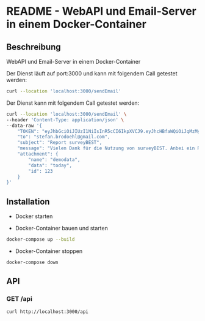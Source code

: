 # README - WebAPI und Email-Server in einem Docker-Container

## Beschreibung

WebAPI und Email-Server in einem Docker-Container

Der Dienst läuft auf port:3000 und kann mit folgendem Call getestet werden:

```bash
curl --location 'localhost:3000/sendEmail'
```

Der Dienst kann mit folgendem Call getestet werden:

```bash
curl --location 'localhost:3000/sendEmail' \
--header 'Content-Type: application/json' \
--data-raw '{
    "TOKEN": "eyJhbGciOiJIUzI1NiIsInR5cCI6IkpXVCJ9.eyJhcHBfaWQiOiJqMzMyMTg0XzAtc3VydmV5IiwiaWF0IjoxNjI0NjU0NjQyLCJleHAiO",
    "to": "stefan.brodoehl@gmail.com",
    "subject": "Report surveyBEST",
    "message": "Vielen Dank für die Nutzung von surveyBEST. Anbei ein Report.",
    "attachment": {
        "name": "demodata",
        "data": "today",
        "id": 123
    }
}'
```

## Installation

- Docker starten

- Docker-Container bauen und starten

```bash
docker-compose up --build
```

- Docker-Container stoppen

```bash
docker-compose down
```

## API

### GET /api

```bash
curl http://localhost:3000/api
```

